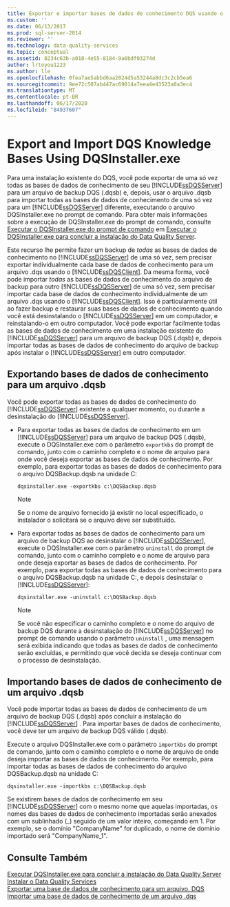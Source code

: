 ```yaml
---
title: Exportar e importar bases de dados de conhecimento DQS usando o DQSInstaller.exe | Microsoft Docs
ms.custom: ''
ms.date: 06/13/2017
ms.prod: sql-server-2014
ms.reviewer: ''
ms.technology: data-quality-services
ms.topic: conceptual
ms.assetid: 8234c63b-a018-4e55-8184-9a6bdf03274d
author: lrtoyou1223
ms.author: lle
ms.openlocfilehash: 0fea7ae5abbd6aa2824d5a53244a8dc3c2cb5ea6
ms.sourcegitcommit: 9ee72c507ab447ac69014a7eea4e43523a0a3ec4
ms.translationtype: MT
ms.contentlocale: pt-BR
ms.lasthandoff: 06/17/2020
ms.locfileid: "84937607"
---
```

# <a name="export-and-import-dqs-knowledge-bases-using-dqsinstallerexe"></a>Export and Import DQS Knowledge Bases Using DQSInstaller.exe
  Para uma instalação existente do DQS, você pode exportar de uma só vez todas as bases de dados de conhecimento de seu [!INCLUDE[ssDQSServer](../../includes/ssdqsserver-md.md)] para um arquivo de backup DQS (.dqsb) e, depois, usar o arquivo .dqsb para importar todas as bases de dados de conhecimento de uma só vez para um [!INCLUDE[ssDQSServer](../../includes/ssdqsserver-md.md)] diferente, executando o arquivo DQSInstaller.exe no prompt de comando. Para obter mais informações sobre a execução de DQSInstaller.exe do prompt de comando, consulte [Executar o DQSInstaller.exe do prompt de comando](run-dqsinstaller-exe-to-complete-data-quality-server-installation.md#CommandPrompt) em [Executar o DQSInstaller.exe para concluir a instalação do Data Quality Server](run-dqsinstaller-exe-to-complete-data-quality-server-installation.md).  
  
 Este recurso lhe permite fazer um backup de *todas* as bases de dados de conhecimento no [!INCLUDE[ssDQSServer](../../includes/ssdqsserver-md.md)] de uma só vez, sem precisar exportar individualmente cada base de dados de conhecimento para um arquivo .dqs usando o [!INCLUDE[ssDQSClient](../../includes/ssdqsclient-md.md)]. Da mesma forma, você pode importar *todas* as bases de dados de conhecimento do arquivo de backup para outro [!INCLUDE[ssDQSServer](../../includes/ssdqsserver-md.md)] de uma só vez, sem precisar importar cada base de dados de conhecimento individualmente de um arquivo .dqs usando o [!INCLUDE[ssDQSClient](../../includes/ssdqsclient-md.md)]. Isso é particularmente útil ao fazer backup e restaurar suas bases de dados de conhecimento quando você está desinstalando o [!INCLUDE[ssDQSServer](../../includes/ssdqsserver-md.md)] em um computador, e reinstalando-o em outro computador. Você pode exportar facilmente todas as bases de dados de conhecimento em uma instalação existente do [!INCLUDE[ssDQSServer](../../includes/ssdqsserver-md.md)] para um arquivo de backup DQS (.dqsb) e, depois importar todas as bases de dados de conhecimento do arquivo de backup após instalar o [!INCLUDE[ssDQSServer](../../includes/ssdqsserver-md.md)] em outro computador.  
  
##  <a name="exporting-knowledge-bases-to-dqsb-file"></a><a name="export"></a> Exportando bases de dados de conhecimento para um arquivo .dqsb  
 Você pode exportar todas as bases de dados de conhecimento do [!INCLUDE[ssDQSServer](../../includes/ssdqsserver-md.md)] existente a qualquer momento, ou durante a desinstalação do [!INCLUDE[ssDQSServer](../../includes/ssdqsserver-md.md)].  
  
-   Para exportar todas as bases de dados de conhecimento em um [!INCLUDE[ssDQSServer](../../includes/ssdqsserver-md.md)] para um arquivo de backup DQS (.dqsb), execute o DQSInstaller.exe com o parâmetro `exportkbs` do prompt de comando, junto com o caminho completo e o nome de arquivo para onde você deseja exportar as bases de dados de conhecimento. Por exemplo, para exportar todas as bases de dados de conhecimento para o arquivo DQSBackup.dqsb na unidade C:  
  
    ```  
    dqsinstaller.exe -exportkbs c:\DQSBackup.dqsb  
    ```  
  
    > [!NOTE]  
    >  Se o nome de arquivo fornecido já existir no local especificado, o instalador o solicitará se o arquivo deve ser substituído.  
  
-   Para exportar todas as bases de dados de conhecimento para um arquivo de backup DQS ao desinstalar o [!INCLUDE[ssDQSServer](../../includes/ssdqsserver-md.md)], execute o DQSInstaller.exe com o parâmetro `uninstall` do prompt de comando, junto com o caminho completo e o nome de arquivo para onde deseja exportar as bases de dados de conhecimento. Por exemplo, para exportar todas as bases de dados de conhecimento para o arquivo DQSBackup.dqsb na unidade C:, e depois desinstalar o [!INCLUDE[ssDQSServer](../../includes/ssdqsserver-md.md)]:  
  
    ```  
    dqsinstaller.exe -uninstall c:\DQSBackup.dqsb  
    ```  
  
    > [!NOTE]  
    >  Se você não especificar o caminho completo e o nome do arquivo de backup DQS durante a desinstalação do [!INCLUDE[ssDQSServer](../../includes/ssdqsserver-md.md)] no prompt de comando usando o parâmetro `uninstall` , uma mensagem será exibida indicando que todas as bases de dados de conhecimento serão excluídas, e permitindo que você decida se deseja continuar com o processo de desinstalação.  
  
##  <a name="importing-knowledge-bases-from-dqsb-file"></a><a name="import"></a> Importando bases de dados de conhecimento de um arquivo .dqsb  
 Você pode importar todas as bases de dados de conhecimento de um arquivo de backup DQS (.dqsb) após concluir a instalação do [!INCLUDE[ssDQSServer](../../includes/ssdqsserver-md.md)] . Para importar bases de dados de conhecimento, você deve ter um arquivo de backup DQS válido (.dqsb).  
  
 Execute o arquivo DQSInstaller.exe com o parâmetro `importkbs` do prompt de comando, junto com o caminho completo e o nome de arquivo de onde deseja importar as bases de dados de conhecimento. Por exemplo, para importar todas as bases de dados de conhecimento do arquivo DQSBackup.dqsb na unidade C:  
  
```  
dqsinstaller.exe -importkbs c:\DQSBackup.dqsb  
```  
  
 Se existirem bases de dados de conhecimento em seu [!INCLUDE[ssDQSServer](../../includes/ssdqsserver-md.md)] com o mesmo nome que aquelas importadas, os nomes das bases de dados de conhecimento importadas serão anexados com um sublinhado (_) seguido de um valor inteiro, começando em 1. Por exemplo, se o domínio "CompanyName" for duplicado, o nome de domínio importado será "CompanyName_1".  
  
## <a name="see-also"></a>Consulte Também  
 [Executar DQSInstaller.exe para concluir a instalação do Data Quality Server](run-dqsinstaller-exe-to-complete-data-quality-server-installation.md)   
 [Instalar o Data Quality Services](install-data-quality-services.md)   
 [Exportar uma base de dados de conhecimento para um arquivo. DQS](../export-a-knowledge-base-to-a-dqs-file.md)   
 [Importar uma base de dados de conhecimento de um arquivo .dqs](../import-a-knowledge-base-from-a-dqs-file.md)  
  
  
